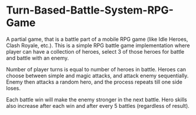# Turn-Based-Battle-System-RPG-Game
A partial game, that is a battle part of a mobile RPG game (like Idle Heroes, Clash Royale, etc.). This is a simple RPG battle game implementation where player can have a collection of heroes, select 3 of those heroes for battle and battle with an enemy.

Number of player turns is equal to number of heroes in battle. Heroes can choose between simple and magic attacks, and attack enemy sequentially. Enemy then attacks a random hero, and the process repeats till one side loses.

Each battle win will make the enemy stronger in the next battle. Hero skills also increase after each win and after every 5 battles (regardless of result).
